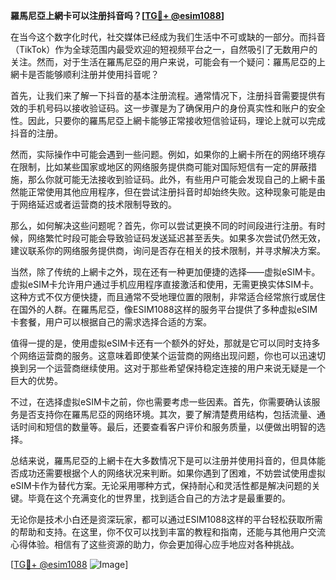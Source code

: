 **羅馬尼亞上網卡可以注册抖音吗？[[TG💪+ @esim1088](https://t.me/s/esim1088)]**

在当今这个数字化时代，社交媒体已经成为我们生活中不可或缺的一部分。而抖音（TikTok）作为全球范围内最受欢迎的短视频平台之一，自然吸引了无数用户的关注。然而，对于生活在羅馬尼亞的用户来说，可能会有一个疑问：羅馬尼亞的上網卡是否能够顺利注册并使用抖音呢？

首先，让我们来了解一下抖音的基本注册流程。通常情况下，注册抖音需要提供有效的手机号码以接收验证码。这一步骤是为了确保用户的身份真实性和账户的安全性。因此，只要你的羅馬尼亞上網卡能够正常接收短信验证码，理论上就可以完成抖音的注册。

然而，实际操作中可能会遇到一些问题。例如，如果你的上網卡所在的网络环境存在限制，比如某些国家或地区的网络服务提供商可能对国际短信有一定的屏蔽措施，那么你就可能无法接收到验证码。此外，有些用户可能会发现自己的上網卡虽然能正常使用其他应用程序，但在尝试注册抖音时却始终失败。这种现象可能是由于网络延迟或者运营商的技术限制导致的。

那么，如何解决这些问题呢？首先，你可以尝试更换不同的时间段进行注册。有时候，网络繁忙时段可能会导致验证码发送延迟甚至丢失。如果多次尝试仍然无效，建议联系你的网络服务提供商，询问是否存在相关的技术限制，并寻求解决方案。

当然，除了传统的上網卡之外，现在还有一种更加便捷的选择——虚拟eSIM卡。虚拟eSIM卡允许用户通过手机应用程序直接激活和使用，无需更换实体SIM卡。这种方式不仅方便快捷，而且通常不受地理位置的限制，非常适合经常旅行或居住在国外的人群。在羅馬尼亞，像ESIM1088这样的服务平台提供了多种虚拟eSIM卡套餐，用户可以根据自己的需求选择合适的方案。

值得一提的是，使用虚拟eSIM卡还有一个额外的好处，那就是它可以同时支持多个网络运营商的服务。这意味着即使某个运营商的网络出现问题，你也可以迅速切换到另一个运营商继续使用。这对于那些希望保持稳定连接的用户来说无疑是一个巨大的优势。

不过，在选择虚拟eSIM卡之前，你也需要考虑一些因素。首先，你需要确认该服务是否支持你在羅馬尼亞的网络环境。其次，要了解清楚费用结构，包括流量、通话时间和短信的数量等。最后，还要查看客户评价和服务质量，以便做出明智的选择。

总结来说，羅馬尼亞的上網卡在大多数情况下是可以注册并使用抖音的，但具体能否成功还需要根据个人的网络状况来判断。如果你遇到了困难，不妨尝试使用虚拟eSIM卡作为替代方案。无论采用哪种方式，保持耐心和灵活性都是解决问题的关键。毕竟在这个充满变化的世界里，找到适合自己的方法才是最重要的。

无论你是技术小白还是资深玩家，都可以通过ESIM1088这样的平台轻松获取所需的帮助和支持。在这里，你不仅可以找到丰富的教程和指南，还能与其他用户交流心得体验。相信有了这些资源的助力，你会更加得心应手地应对各种挑战。

[[TG💪+ @esim1088](https://t.me/s/esim1088) ![Image](https://i.postimg.cc/4NQfJmqS/Snipaste-2025-05-13-00-14-12.png)]